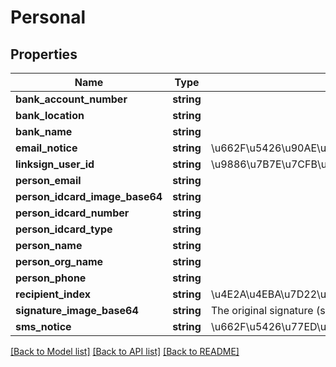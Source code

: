 # Personal

## Properties
Name | Type | Description | Notes
------------ | ------------- | ------------- | -------------
**bank_account_number** | **string** |  | [optional] 
**bank_location** | **string** |  | [optional] 
**bank_name** | **string** |  | [optional] 
**email_notice** | **string** | \u662F\u5426\u90AE\u4EF6\u901A\u77E5\u7B7E\u7F72\u4EBA(y/n) | [optional] 
**linksign_user_id** | **string** | \u9886\u7B7E\u7CFB\u7EDF\u7528\u6237\u7F16\u53F7 | [optional] 
**person_email** | **string** |  | [optional] 
**person_idcard_image_base64** | **string** |  | [optional] 
**person_idcard_number** | **string** |  | [optional] 
**person_idcard_type** | **string** |  | [optional] 
**person_name** | **string** |  | 
**person_org_name** | **string** |  | [optional] 
**person_phone** | **string** |  | [optional] 
**recipient_index** | **string** | \u4E2A\u4EBA\u7D22\u5F15 | [optional] 
**signature_image_base64** | **string** | The original signature (scan) | [optional] 
**sms_notice** | **string** | \u662F\u5426\u77ED\u4FE1\u901A\u77E5\u7B7E\u7F72\u4EBA(y/n) | [optional] 

[[Back to Model list]](../README.md#documentation-for-models) [[Back to API list]](../README.md#documentation-for-api-endpoints) [[Back to README]](../README.md)


